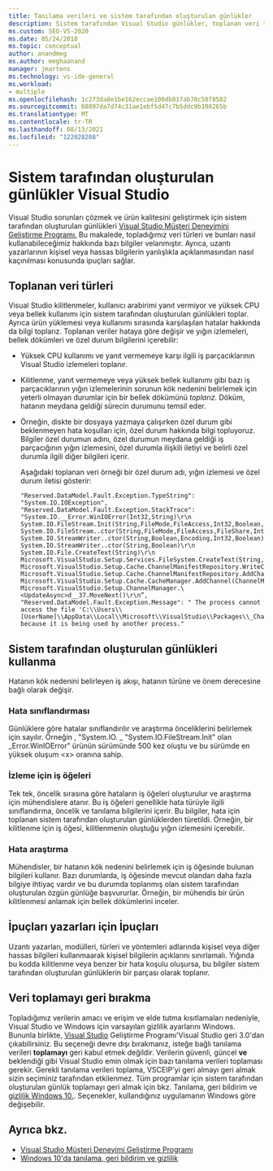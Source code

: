 ```yaml
---
title: Tanılama verileri ve sistem tarafından oluşturulan günlükler
description: Sistem tarafından Visual Studio günlükler, toplanan veri türleri ve sorunları düzeltmek ve ürün kalitesini geliştirmek için nasıl kullanıldıklarını öğrenin.
ms.custom: SEO-VS-2020
ms.date: 05/24/2018
ms.topic: conceptual
author: anandmeg
ms.author: meghaanand
manager: jmartens
ms.technology: vs-ide-general
ms.workload:
- multiple
ms.openlocfilehash: 1c273da8e1be162eccae100db817ab78c58f8582
ms.sourcegitcommit: 68897da7d74c31ae1ebf5d47c7b5ddc9b108265b
ms.translationtype: MT
ms.contentlocale: tr-TR
ms.lasthandoff: 08/13/2021
ms.locfileid: "122028208"
---
```

# <a name="system-generated-logs-collected-by-visual-studio"></a>Sistem tarafından oluşturulan günlükler Visual Studio

Visual Studio sorunları çözmek ve ürün kalitesini geliştirmek için sistem tarafından oluşturulan günlükleri [Visual Studio Müşteri Deneyimini Geliştirme Programı.](visual-studio-experience-improvement-program.md) Bu makalede, topladığımız veri türleri ve bunları nasıl kullanabileceğimiz hakkında bazı bilgiler velanmıştır. Ayrıca, uzantı yazarlarının kişisel veya hassas bilgilerin yanlışlıkla açıklanmasından nasıl kaçınılması konusunda ipuçları sağlar.

## <a name="types-of-collected-data"></a>Toplanan veri türleri

Visual Studio kilitlenmeler, kullanıcı arabirimi yanıt vermiyor ve yüksek CPU veya bellek kullanımı için sistem tarafından oluşturulan günlükleri toplar. Ayrıca ürün yüklemesi veya kullanımı sırasında karşılaşılan hatalar hakkında da bilgi toplarız. Toplanan veriler hataya göre değişir ve yığın izlemeleri, bellek dökümleri ve özel durum bilgilerini içerebilir:

- Yüksek CPU kullanımı ve yanıt vermemeye karşı ilgili iş parçacıklarının Visual Studio izlemeleri toplanır.

- Kilitlenme, yanıt vermemeye veya yüksek bellek kullanımı gibi bazı iş parçacıklarının yığın izlemelerinin sorunun kök nedenini belirlemek için yeterli olmayan durumlar için bir bellek dökümünü *toplarız.* Döküm, hatanın meydana geldiği sürecin durumunu temsil eder.

- Örneğin, diskte bir dosyaya yazmaya çalışırken özel durum gibi beklenmeyen hata koşulları için, özel durum hakkında bilgi topluyoruz. Bilgiler özel durumun adını, özel durumun meydana geldiği iş parçacığının yığın izlemesini, özel durumla ilişkili iletiyi ve belirli özel durumla ilgili diğer bilgileri içerir.

   Aşağıdaki toplanan veri örneği bir özel durum adı, yığın izlemesi ve özel durum iletisi gösterir:

   ```text
   "Reserved.DataModel.Fault.Exception.TypeString": "System.IO.IOException",
   "Reserved.DataModel.Fault.Exception.StackTrace": "System.IO.__Error.WinIOError(Int32,String)\r\n
   System.IO.FileStream.Init(String,FileMode,FileAccess,Int32,Boolean,FileShare,Int32,FileOptions,SECURITY_ATTRIBUTES,String,Boolean,Boolean,Boolean)\r\n
   System.IO.FileStream..ctor(String,FileMode,FileAccess,FileShare,Int32,FileOptions,String,Boolean,Boolean,Boolean)\r\nSystem.IO.StreamWriter.CreateFile(String,Boolean,Boolean)\r\n
   System.IO.StreamWriter..ctor(String,Boolean,Encoding,Int32,Boolean)\r\n
   System.IO.StreamWriter..ctor(String,Boolean)\r\n
   System.IO.File.CreateText(String)\r\n
   Microsoft.VisualStudio.Setup.Services.FileSystem.CreateText(String,Boolean)\r\n
   Microsoft.VisualStudio.Setup.Cache.ChannelManifestRepository.WriteChannelManifest(IChannelManifest,String,String)\r\n
   Microsoft.VisualStudio.Setup.Cache.ChannelManifestRepository.AddChannel(ChannelManifestPair,Boolean)\r\n
   Microsoft.VisualStudio.Setup.Cache.CacheManager.AddChannel(ChannelManifestPair,Boolean)\r\n
   Microsoft.VisualStudio.Setup.ChannelManager.\<UpdateAsync>d__37.MoveNext()\r\n”,
   "Reserved.DataModel.Fault.Exception.Message": " The process cannot access the file 'C:\\Users\\[UserName]\\AppData\\Local\\Microsoft\\VisualStudio\\Packages\\_Channels\\4CB340F5\\channelManifest.json' because it is being used by another process."
   ```

## <a name="how-we-use-system-generated-logs"></a>Sistem tarafından oluşturulan günlükleri kullanma

Hatanın kök nedenini belirleyen iş akışı, hatanın türüne ve önem derecesine bağlı olarak değişir.

### <a name="error-classification"></a>Hata sınıflandırması

Günlüklere göre hatalar sınıflandırılır ve araştırma önceliklerini belirlemek için sayılır. Örneğin , "System.IO. \_ "System.IO.FileStream.Init" olan _Error.WinIOError" ürünün sürümünde 500 kez oluştu ve bu sürümde en yüksek oluşum \<x> oranına sahip.

### <a name="work-items-for-tracking"></a>İzleme için iş öğeleri

Tek tek, öncelik sırasına göre hataların iş öğeleri oluşturulur ve araştırma için mühendislere atanır. Bu iş öğeleri genellikle hata türüyle ilgili sınıflandırma, öncelik ve tanılama bilgilerini içerir. Bu bilgiler, hata için toplanan sistem tarafından oluşturulan günlüklerden türetildi. Örneğin, bir kilitlenme için iş öğesi, kilitlenmenin oluştuğu yığın izlemesini içerebilir.

### <a name="error-investigation"></a>Hata araştırma

Mühendisler, bir hatanın kök nedenini belirlemek için iş öğesinde bulunan bilgileri kullanır. Bazı durumlarda, iş öğesinde mevcut olandan daha fazla bilgiye ihtiyaç vardır ve bu durumda toplanmış olan sistem tarafından oluşturulan özgün günlüğe başvururlar. Örneğin, bir mühendis bir ürün kilitlenmesi anlamak için bellek dökümlerini inceler.

## <a name="tips-for-extension-authors"></a>İpuçları yazarları için İpuçları

Uzantı yazarları, modülleri, türleri ve yöntemleri adlarında kişisel veya diğer hassas bilgileri kullanmaarak kişisel bilgilerin açıklarını sınırlamalı. Yığında bu kodda kilitlenme veya benzer bir hata koşulu oluşursa, bu bilgiler sistem tarafından oluşturulan günlüklerin bir parçası olarak toplanır.

## <a name="opt-out-of-data-collection"></a>Veri toplamayı geri bırakma

Topladığımız verilerin amacı ve erişim ve elde tutma kısıtlamaları nedeniyle, Visual Studio ve Windows için varsayılan gizlilik ayarlarını Windows. Bununla birlikte, [Visual Studio](../ide/visual-studio-experience-improvement-program.md#opt-in-or-out) Geliştirme Programı'Visual Studio geri 3.0'dan çıkabilirsiniz. Bu seçeneği devre dışı bırakmanız, isteğe bağlı tanılama verileri **toplamayı** geri kabul etmek değildir. Verilerin güvenli, güncel **ve** beklendiği gibi Visual Studio emin olmak için bazı tanılama verileri toplaması gerekir. Gerekli tanılama verileri toplama, VSCEIP'yi geri almayı geri almak sizin seçiminiz tarafından etkilenmez. Tüm programlar için sistem tarafından oluşturulan günlük toplamayı geri almak için bkz. Tanılama, geri bildirim ve [gizlilik Windows 10.](https://privacy.microsoft.com/windows-10-feedback-diagnostics-and-privacy). Seçenekler, kullandığınız uygulamanın Windows göre değişebilir.

## <a name="see-also"></a>Ayrıca bkz.

- [Visual Studio Müşteri Deneyimi Geliştirme Programı](visual-studio-experience-improvement-program.md)
- [Windows 10'da tanılama, geri bildirim ve gizlilik](https://privacy.microsoft.com/windows-10-feedback-diagnostics-and-privacy)
